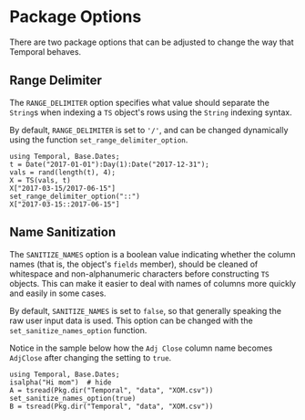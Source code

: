 # Package Options
There are two package options that can be adjusted to change the way that Temporal behaves.

## Range Delimiter
The `RANGE_DELIMITER` option specifies what value should separate the `String`s when indexing a `TS` object's rows using the `String` indexing syntax.

By default, `RANGE_DELIMITER` is set to `'/'`, and can be changed dynamically using the function `set_range_delimiter_option`.

```@repl
using Temporal, Base.Dates;
t = Date("2017-01-01"):Day(1):Date("2017-12-31");
vals = rand(length(t), 4);
X = TS(vals, t)
X["2017-03-15/2017-06-15"]
set_range_delimiter_option("::")
X["2017-03-15::2017-06-15"]
```

## Name Sanitization
The `SANITIZE_NAMES` option is a boolean value indicating whether the column names (that is, the object's `fields` member), should be cleaned of whitespace and non-alphanumeric characters before constructing `TS` objects. This can make it easier to deal with names of columns more quickly and easily in some cases.

By default, `SANITIZE_NAMES` is set to `false`, so that generally speaking the raw user input data is used. This option can be changed with the `set_sanitize_names_option` function.

Notice in the sample below how the `Adj Close` column name becomes `AdjClose` after changing the setting to `true`.

```@repl
using Temporal, Base.Dates;
isalpha("Hi mom")  # hide
A = tsread(Pkg.dir("Temporal", "data", "XOM.csv"))
set_sanitize_names_option(true)
B = tsread(Pkg.dir("Temporal", "data", "XOM.csv"))
```